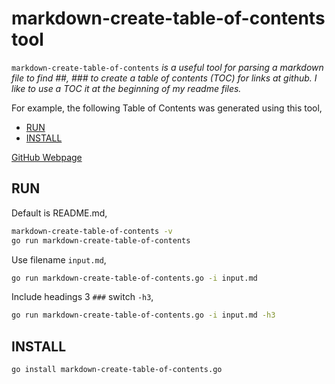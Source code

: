 # markdown-create-table-of-contents tool

`markdown-create-table-of-contents` _is a useful tool for
parsing a markdown file to find ##, ### to create a table
of contents (TOC) for links at github.  I like to use a
TOC it at the beginning of my readme files._

For example, the following Table of Contents was generated using this tool,

* [RUN](https://github.com/JeffDeCola/my-go-tools/tree/master/markdown-tools/markdown-create-table-of-contents#run)
* [INSTALL](https://github.com/JeffDeCola/my-go-tools/tree/master/markdown-tools/markdown-create-table-of-contents#install)

[GitHub Webpage](https://jeffdecola.github.io/my-go-tools/)

## RUN

Default is README.md,

```bash
markdown-create-table-of-contents -v
go run markdown-create-table-of-contents
```

Use filename `input.md`,

```bash
go run markdown-create-table-of-contents.go -i input.md
```

Include headings 3 `###` switch `-h3`,

```bash
go run markdown-create-table-of-contents.go -i input.md -h3
```

## INSTALL

```bash
go install markdown-create-table-of-contents.go
```
